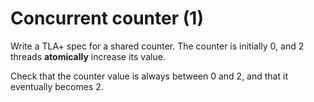 # Concurrent counter (1)

Write a TLA+ spec for a shared counter.
The counter is initially 0, and 2 threads **atomically** increase its value.

Check that the counter value is always between 0 and 2, and that it eventually becomes 2.

